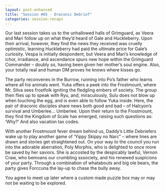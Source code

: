 ```yaml
---
layout: post-enhanced
title: "Session #85 - Draconic Debrief"
categories: session-recaps
---
```


Our last session takes us to the unhallowed halls of Grimguard, as Veera and Mari follow up on what they’d heard of Gale and Huckleberry. Upon their arrival, however, they find the news they received was cruelly optimistic, learning Huckleberry had paid the ultimate price for Gale’s curiosity. Vespa is initially despondent, but Veera and Mari’s knowledge of ichor, irradiance, and ascendance spurs new hope within the Grimguard Commander – doubly so, having been given her mother’s soul engine. Also, your totally real and human DM proves he knows where kisses go.

The party reconvenes in the Burrow, running into Po’s father who learns where all his animals went. Yuka offers a peek into the Frostmount, where Mr. Silva sees frostfolk igniting the fledgling embers of society. The group then flies up to speak with Ryu, and, miraculously, Sulu does not blow up when touching the egg, and is even able to follow Yuka inside. Here, the pair of draconic disciples share news both good and bad – of Halcyon’s survival and Umberlee… Umberlee. Upon their return to the Frostmount, they find the Kingdom of Scale has emerged, raising such questions as: ‘Why?’ And also vacation tax codes.

With another Frostmount fever dream behind us, Daddy’s Little Debriefers wake up to play another game of ‘Yippy Skippy no Narc” – where lines are drawn and stories get straightened out. On your way to the council you run into the adorable aberration, Poly Morphis, who is delighted to once more be saved by her saviors. She is accosted by the despicably lawful, Vernon Craw, who bemoans our crumbling sssociety, and his renewed suspicions of your party. Through a combination of whatabouts and big ole bears, the party gives Forccuna the lay-up to chase the bully away.

You agree to meet up later where a custom made puzzle box may or may not be waiting to be explored.
